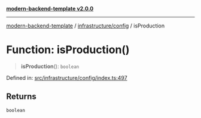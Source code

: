 [**modern-backend-template v2.0.0**](../../../README.md)

***

[modern-backend-template](../../../modules.md) / [infrastructure/config](../README.md) / isProduction

# Function: isProduction()

> **isProduction**(): `boolean`

Defined in: [src/infrastructure/config/index.ts:497](https://github.com/maemreyo/saas-4cus-nodejs/blob/2a5b3f3aa11335dfa561e80e1feabb8e6084261e/src/infrastructure/config/index.ts#L497)

## Returns

`boolean`
